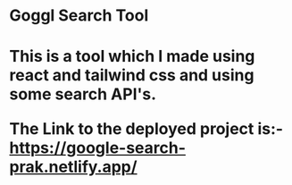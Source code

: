 <h1>Goggl Search Tool<h1>

This is a tool which I made using react and tailwind css and using some search API's.

The Link to the deployed project is:-
https://google-search-prak.netlify.app/
